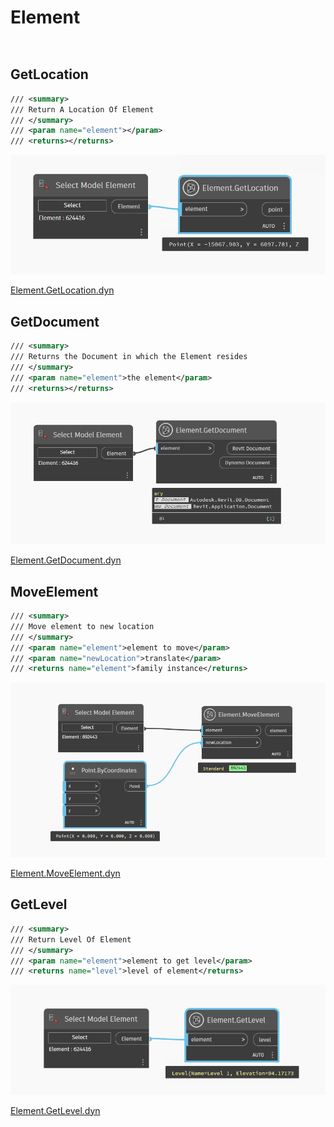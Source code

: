 # Element

```{tableofcontents}
```

```{contents}
```

## GetLocation

```xml
/// <summary>
/// Return A Location Of Element
/// </summary>
/// <param name="element"></param>
/// <returns></returns>
```

![](dyn/pic/Element.GetLocation.png)

[Element.GetLocation.dyn](https://github.com/chuongmep/OpenMEP/blob/dev/docs/OpenMEPPage/element/dyn/Element.GetLocation.dyn)

## GetDocument

```xml
/// <summary>
/// Returns the Document in which the Element resides
/// </summary>
/// <param name="element">the element</param>
/// <returns></returns>
```

![](dyn/pic/Element.GetDocument.png)

[Element.GetDocument.dyn](https://github.com/chuongmep/OpenMEP/blob/dev/docs/OpenMEPPage/element/dyn/Element.GetDocument.dyn)

## MoveElement

```xml
/// <summary>
/// Move element to new location
/// </summary>
/// <param name="element">element to move</param>
/// <param name="newLocation">translate</param>
/// <returns name="element">family instance</returns>
```

![](dyn/pic/Element.MoveElement.png)

[Element.MoveElement.dyn](https://github.com/chuongmep/OpenMEP/blob/dev/docs/OpenMEPPage/element/dyn/Element.MoveElement.dyn)

## GetLevel

```xml
/// <summary>
/// Return Level Of Element
/// </summary>
/// <param name="element">element to get level</param>
/// <returns name="level">level of element</returns>
```

![](dyn/pic/Element.GetLevel.png)

[Element.GetLevel.dyn](https://github.com/chuongmep/OpenMEP/blob/dev/docs/OpenMEPPage/element/dyn/Element.GetLevel.dyn)